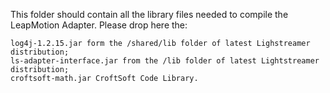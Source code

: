 This folder should contain all the library files needed to compile the LeapMotion Adapter. Please drop here the:

    log4j-1.2.15.jar form the /shared/lib folder of latest Lighstreamer distribution;
    ls-adapter-interface.jar from the /lib folder of latest Lightstreamer distribution;
    croftsoft-math.jar CroftSoft Code Library.